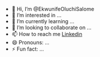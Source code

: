 - 👋 Hi, I’m @EkwunifeOluchiSalome
- 👀 I’m interested in ...
- 🌱 I’m currently learning ...
- 💞️ I’m looking to collaborate on ...
- 📫 How to reach me [Linkedin](https://www.linkedin.com/in/oluchukwu-salome-ekwunife-223a66159/)
- 😄 Pronouns: ...
- ⚡ Fun fact: ...

<!---
EkwunifeOluchiSalome/EkwunifeOluchiSalome is a ✨ special ✨ repository because its `README.md` (this file) appears on your GitHub profile.
You can click the Preview link to take a look at your changes.
--->
